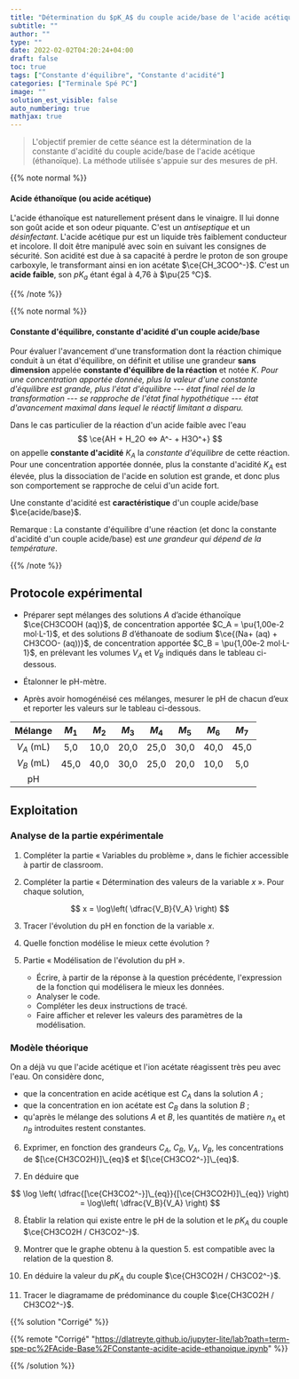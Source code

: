 ```yaml
---
title: "Détermination du $pK_A$ du couple acide/base de l'acide acétique"
subtitle: ""
author: ""
type: ""
date: 2022-02-02T04:20:24+04:00
draft: false
toc: true
tags: ["Constante d'équilibre", "Constante d'acidité"]
categories: ["Terminale Spé PC"]
image: ""
solution_est_visible: false
auto_numbering: true
mathjax: true
---
```


> L'objectif premier de cette séance est la détermination de la constante d'acidité du couple acide/base de l'acide acétique (éthanoïque).
La méthode utilisée s'appuie sur des mesures de pH.

{{% note normal %}}

#### Acide éthanoïque (ou acide acétique)

L'acide éthanoïque est naturellement présent dans le vinaigre. Il lui donne son goût acide et son odeur piquante. C'est un *antiseptique* et un *désinfectant*. L'acide acétique pur est un liquide très faiblement conducteur et incolore.
Il doit être manipulé avec soin en suivant les consignes de sécurité.
Son acidité est due à sa capacité à perdre le proton de son groupe carboxyle, le transformant ainsi en ion acétate $\ce{CH_3COO^-}$. C'est un **acide faible**, son $pK_a$ étant égal à 4,76 à $\pu{25 °C}$.

{{% /note %}}

{{% note normal %}}

#### Constante d'équilibre, constante d'acidité d'un couple acide/base

Pour évaluer l'avancement d'une transformation dont la réaction chimique conduit à un état d'équilibre, on définit et utilise une grandeur **sans dimension** appelée **constante d'équilibre de la réaction** et notée $K$.
*Pour une concentration apportée donnée, plus la valeur d'une constante d'équilibre est grande, plus l'état d'équilibre --- état final réel de la transformation --- se rapproche de l'état final hypothétique --- état d'avancement maximal dans lequel le réactif limitant a disparu.*

Dans le cas particulier de la réaction d'un acide faible avec l'eau
$$
    \ce{AH + H_2O <=> A^- + H3O^+}
$$
on appelle **constante d'acidité** $K_A$ la *constante d'équilibre* de cette réaction.
Pour une concentration apportée donnée, plus la constante d'acidité $K_A$ est élevée, plus la dissociation de l'acide en solution est grande, et donc plus son comportement se rapproche de celui d'un acide fort.

Une constante d'acidité est **caractéristique** d'un couple acide/base $\ce{acide/base}$.

Remarque
: La constante d'équilibre d'une réaction (et donc la constante d'acidité d'un couple acide/base) est *une grandeur qui dépend de la température*.

{{% /note %}}

## Protocole expérimental

- Préparer sept mélanges des solutions $A$ d’acide éthanoïque $\ce{CH3COOH (aq)}$, de concentration apportée $C_A = \pu{1,00e-2 mol·L-1}$, et des solutions $B$ d’éthanoate de sodium $\ce{(Na+ (aq) + CH3COO- (aq))}$, de concentration apportée $C_B = \pu{1,00e-2 mol·L-1}$, en prélevant les volumes $V_A$ et $V_B$ indiqués dans le tableau ci-dessous.

- Étalonner le pH-mètre.

- Après avoir homogénéisé ces mélanges, mesurer le pH de chacun d’eux et reporter les valeurs sur le tableau ci-dessous.

<center>

| Mélange | $M_1$ | $M_2$ | $M_3$ | $M_4$ | $M_5$ | $M_6$ | $M_7$ |
| :---: | :---: | :---: | :---: | :---: | :---: | :---: | :---: |
| $V_A$ (mL) | 5,0 | 10,0 | 20,0 | 25,0 | 30,0 | 40,0 | 45,0 |
| $V_B$ (mL) | 45,0 | 40,0 | 30,0 | 25,0 | 20,0 | 10,0 | 5,0 |
| pH |      |      |      |      |      |      |      |

</center>

## Exploitation

### Analyse de la partie expérimentale

1. Compléter la partie «&nbsp;Variables du problème&nbsp;», dans le fichier accessible à partir de classroom.

2. Compléter la partie «&nbsp;Détermination des valeurs de la variable $x$&nbsp;».
Pour chaque solution,

$$
    x = \log\left( \dfrac{V_B}{V_A} \right)
$$

3. Tracer l'évolution du pH en fonction de la variable $x$.

4. Quelle fonction modélise le mieux cette évolution ?

5. Partie «&nbsp;Modélisation de l'évolution du pH&nbsp;».
    - Écrire, à partir de la réponse à la question précédente, l'expression de la fonction qui modélisera le mieux les données.
    - Analyser le code.
    - Compléter les deux instructions de tracé.
    - Faire afficher et relever les valeurs des paramètres de la modélisation.

### Modèle théorique

On a déjà vu que l'acide acétique et l'ion acétate réagissent très peu avec l'eau. On considère donc,

- que la concentration en acide acétique est $C_A$ dans la solution $A$&nbsp;;
- que la concentration en ion acétate est $C_B$ dans la solution $B$&nbsp;;
- qu'après le mélange des solutions $A$ et $B$, les quantités de matière $n_A$ et $n_B$ introduites restent constantes.

6. Exprimer, en fonction des grandeurs $C_A$, $C_B$, $V_A$, $V_B$, les concentrations de $[\ce{CH3CO2H}]\_{eq}$ et $[\ce{CH3CO2^-}]\_{eq}$.

7. En déduire que

$$
\log \left( \dfrac{[\ce{CH3CO2^-}]\_{eq}}{[\ce{CH3CO2H}]\_{eq}} \right) = \log\left( \dfrac{V_B}{V_A} \right)
$$

8. Établir la relation qui existe entre le pH de la solution et le $pK_A$ du couple $\ce{CH3CO2H / CH3CO2^-}$.

9. Montrer que le graphe obtenu à la question 5. est compatible avec la relation de la question 8.

10. En déduire la valeur du $pK_A$ du couple $\ce{CH3CO2H / CH3CO2^-}$.

11. Tracer le diagramame de prédominance du couple $\ce{CH3CO2H / CH3CO2^-}$.

{{% solution "Corrigé" %}}

{{% remote "Corrigé" "<https://dlatreyte.github.io/jupyter-lite/lab?path=term-spe-pc%2FAcide-Base%2FConstante-acidite-acide-ethanoique.ipynb>" %}}

{{% /solution %}}
